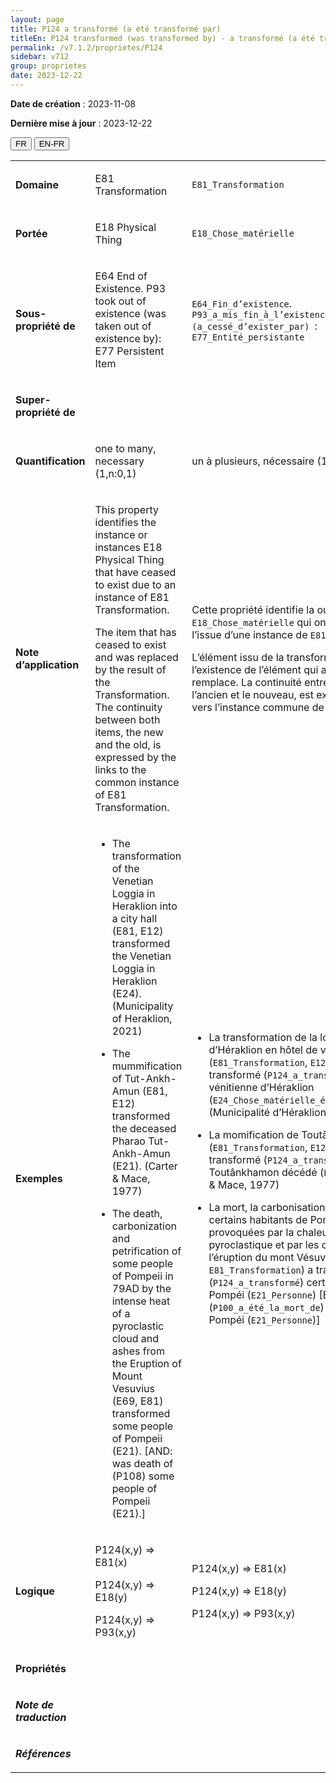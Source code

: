 ```yaml
---
layout: page
title: P124 a transformé (a été transformé par)
titleEn: P124 transformed (was transformed by) - a transformé (a été transformé par)
permalink: /v7.1.2/proprietes/P124
sidebar: v712
group: proprietes
date: 2023-12-22
---
```


**Date de création** : 2023-11-08

**Dernière mise à jour** : 2023-12-22

<div class="lang-buttons">
 <button id="fr" class="activate">FR</button>
 <button id="en-fr">EN-FR</button>
</div>

<table>
<tbody>
<tr>
<td><p><strong>Domaine</strong></p></td>
<td class="en">
<p>E81 Transformation</p>
</td>
<td>
<p><code class="language-plaintext highlighter-rouge">E81_Transformation</code></p>
</td>
</tr>
<tr>
<td><p><strong>Portée</strong></p></td>
<td class="en">
<p>E18 Physical Thing</p>
</td>
<td>
<p><code class="language-plaintext highlighter-rouge">E18_Chose_matérielle</code></p>
</td>
</tr>
<tr>
<td><p><strong>Sous-propriété de</strong></p></td>
<td class="en">
<p>E64 End of Existence. P93 took out of existence (was taken out of existence by): E77 Persistent Item</p>
</td>
<td>
<p><code class="language-plaintext highlighter-rouge">E64_Fin_d’existence</code>. <code class="language-plaintext highlighter-rouge">P93_a_mis_fin_à_l’existence_de (a_cessé_d’exister_par)</code><code class="language-plaintext highlighter-rouge"> </code>: <code class="language-plaintext highlighter-rouge">E77_Entité_persistante</code></p>
</td>
</tr>
<tr>
<td><p><strong>Super-propriété de</strong></p></td>
<td class="en">
</td>
<td>
</td>
</tr>
<tr>
<td><p><strong>Quantification</strong></p></td>
<td class="en">
<p>one to many, necessary (1,n:0,1)</p>
</td>
<td>
<p>un à plusieurs, nécessaire (1,n:0,1)</p>
</td>
</tr>
<tr>
<td><p><strong>Note d’application</strong></p></td>
<td class="en">
<p>This property identifies the instance or instances E18 Physical Thing that have ceased to exist due to an instance of E81 Transformation.</p>
<p>The item that has ceased to exist and was replaced by the result of the Transformation. The continuity between both items, the new and the old, is expressed by the links to the common instance of E81 Transformation.</p>
</td>
<td>
<p>Cette propriété identifie la ou les instances de <code class="language-plaintext highlighter-rouge">E18_Chose_matérielle</code> qui ont cessé d’exister à l’issue d’une instance de <code class="language-plaintext highlighter-rouge">E81_Transformation</code>. </p>
<p>L’élément issu de la transformation a mis fin à l’existence de l’élément qui a été transformé et le remplace. La continuité entre les deux éléments, l’ancien et le nouveau, est exprimée par les liens vers l’instance commune de <code class="language-plaintext highlighter-rouge">E81_Transformation</code>.</p>
</td>
</tr>
<tr>
<td><p><strong>Exemples</strong></p></td>
<td class="en">
<ul>
<li><p>The transformation of the Venetian Loggia in Heraklion into a city hall (E81, E12) transformed the Venetian Loggia in Heraklion (E24). (Municipality of Heraklion, 2021)</p>
</li>
<li><p>The mummification of Tut-Ankh-Amun (E81, E12) transformed the deceased Pharao Tut-Ankh-Amun (E21). (Carter & Mace, 1977)</p>
</li>
<li><p>The death, carbonization and petrification of some people of Pompeii in 79AD by the intense heat of a pyroclastic cloud and ashes from the Eruption of Mount Vesuvius (E69, E81) transformed some people of Pompeii (E21). [AND: was death of (P108) some people of Pompeii (E21).]</p>
</li>
</ul>
</td>
<td>
<ul>
<li><p>La transformation de la loggia vénitienne d’Héraklion en hôtel de ville (<code class="language-plaintext highlighter-rouge">E81_Transformation</code>, <code class="language-plaintext highlighter-rouge">E12_Production</code>) a transformé (<code class="language-plaintext highlighter-rouge">P124_a_transformé</code>) la loggia vénitienne d’Héraklion (<code class="language-plaintext highlighter-rouge">E24_Chose_matérielle_élaborée_par_l’humain</code>) (Municipalité d’Héraklion, 2021)</p>
</li>
<li><p>La momification de Toutânkhamon (<code class="language-plaintext highlighter-rouge">E81_Transformation</code>, <code class="language-plaintext highlighter-rouge">E12_Production</code>) a transformé (<code class="language-plaintext highlighter-rouge">P124_a_transformé</code>) le pharaon Toutânkhamon décédé (<code class="language-plaintext highlighter-rouge">E21_Personne</code>) (Carter & Mace, 1977)</p>
</li>
<li><p>La mort, la carbonisation et la pétrification de certains habitants de Pompéi en 79 EC provoquées par la chaleur intense d’un nuage pyroclastique et par les cendres provenant de l’éruption du mont Vésuve (<code class="language-plaintext highlighter-rouge">E69_Mort</code>, <code class="language-plaintext highlighter-rouge">E81_Transformation</code>) a transformé (<code class="language-plaintext highlighter-rouge">P124_a_transformé</code>) certains habitants de Pompéi (<code class="language-plaintext highlighter-rouge">E21_Personne</code>) [ET : a été la mort de (<code class="language-plaintext highlighter-rouge">P100_a_été_la_mort_de</code>) certains habitants de Pompéi (<code class="language-plaintext highlighter-rouge">E21_Personne</code>)]</p>
</li>
</ul>
</td>
</tr>
<tr>
<td><p><strong>Logique</strong></p></td>
<td class="en">
<p>P124(x,y) ⇒ E81(x)</p>
<p>P124(x,y) ⇒ E18(y)</p>
<p>P124(x,y) ⇒ P93(x,y)</p>
</td>
<td>
<p>P124(x,y) ⇒ E81(x)</p>
<p>P124(x,y) ⇒ E18(y)</p>
<p>P124(x,y) ⇒ P93(x,y)</p>
</td>
</tr>
<tr>
<td><p><strong>Propriétés</strong></p></td>
<td class="en">
</td>
<td>
</td>
</tr>
<tr>
<td><p><strong><em>Note de traduction</em></strong></p></td>
<td colspan="2">
</td>
</tr>
<tr>
<td><p><strong><em>Références</em></strong></p></td>
<td colspan="2">
<p><em></em></p>
</td>
</tr>
</tbody>
</table>
